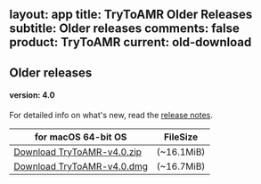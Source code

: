 layout: app
title: TryToAMR Older Releases
subtitle: Older releases
comments: false
product: TryToAMR
current: old-download
---

## <strong>Older releases</strong>

#### version: 4.0

For detailed info on what's new, read the [release notes](./changelog.html).

for macOS 64-bit OS | FileSize
------------------------------ | -------------------------
[Download TryToAMR-v4.0.zip](http://www.filefactory.com/file/1i53t00y5ulz/TryToAMR-4.0.zip)    | (~16.1MiB)
[Download TryToAMR-v4.0.dmg](http://www.filefactory.com/file/58ghpc5npmfn/TryToAMR-4.0.dmg)    | (~16.7MiB)

